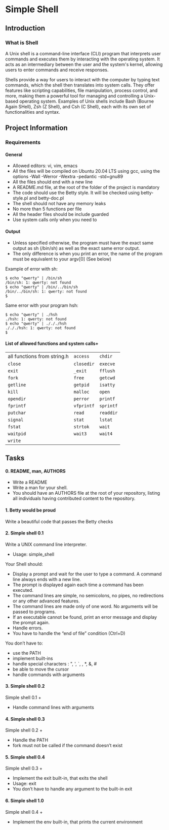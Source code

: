 # Simple Shell

## Introduction

### What is Shell

A Unix shell is a command-line interface (CLI) program that interprets user commands and executes them by interacting with the operating system. It acts as an intermediary between the user and the system's kernel, allowing users to enter commands and receive responses.

Shells provide a way for users to interact with the computer by typing text commands, which the shell then translates into system calls. They offer features like scripting capabilities, file manipulation, process control, and more, making them a powerful tool for managing and controlling a Unix-based operating system. Examples of Unix shells include Bash (Bourne Again SHell), Zsh (Z Shell), and Csh (C Shell), each with its own set of functionalities and syntax.

## Project Information

### Requirements

#### General

- Allowed editors: vi, vim, emacs
- All the files will be compiled on Ubuntu 20.04 LTS using gcc, using the options -Wall -Werror -Wextra -pedantic -std=gnu89
- All the files should end with a new line
- A README.md file, at the root of the folder of the project is mandatory
- The code should use the Betty style. It will be checked using betty-style.pl and betty-doc.pl
- The shell should not have any memory leaks
- No more than 5 functions per file
- All the header files should be include guarded
- Use system calls only when you need to 

#### Output

- Unless specified otherwise, the program must have the exact same output as sh (/bin/sh) as well as the exact same error output.
- The only difference is when you print an error, the name of the program must be equivalent to your argv[0] (See below)

Example of error with sh:
```
$ echo "qwerty" | /bin/sh
/bin/sh: 1: qwerty: not found
$ echo "qwerty" | /bin/../bin/sh
/bin/../bin/sh: 1: qwerty: not found
$
```
Same error with your program hsh:
```
$ echo "qwerty" | ./hsh
./hsh: 1: qwerty: not found
$ echo "qwerty" | ./././hsh
./././hsh: 1: qwerty: not found
$
```
#### List of allowed functions and system calls+
|                       |                     |                      |
| --------------------- | ------------------- | -------------------- |
| all functions from string.h | `access` | `chdir` |
| `close` | `closedir` | `execve` |
| `exit` | `_exit` | `fflush` |
| `fork` | `free` | `getcwd` |
| `getline` | `getpid` | `isatty` |
| `kill` | `malloc` | `open` |
| `opendir` | `perror` | `printf` |
| `fprintf` | `vfprintf` | `sprintf` |
| `putchar` | `read` | `readdir` |
| `signal` | `stat` | `lstat` |
| `fstat` | `strtok` | `wait` |
| `waitpid` | `wait3` | `wait4`|
| `write` |  |  |

## Tasks

#### 0. README, man, AUTHORS

- Write a README
- Write a man for your shell.
- You should have an AUTHORS file at the root of your repository, listing all individuals having contributed content to the repository.

#### 1. Betty would be proud

Write a beautiful code that passes the Betty checks

#### 2. Simple shell 0.1

Write a UNIX command line interpreter.

- Usage: simple_shell
  
Your Shell should:

- Display a prompt and wait for the user to type a command. A command line always ends with a new line.
- The prompt is displayed again each time a command has been executed.
- The command lines are simple, no semicolons, no pipes, no redirections or any other advanced features.
- The command lines are made only of one word. No arguments will be passed to programs.
- If an executable cannot be found, print an error message and display the prompt again.
- Handle errors.
- You have to handle the “end of file” condition (Ctrl+D)
  
You don’t have to:

- use the PATH
- implement built-ins
- handle special characters : ", ', `, \, *, &, #
- be able to move the cursor
- handle commands with arguments

#### 3. Simple shell 0.2

Simple shell 0.1 +

- Handle command lines with arguments

#### 4. Simple shell 0.3

Simple shell 0.2 +

- Handle the PATH
- fork must not be called if the command doesn’t exist

#### 5. Simple shell 0.4

Simple shell 0.3 +

- Implement the exit built-in, that exits the shell
- Usage: exit
- You don’t have to handle any argument to the built-in exit

#### 6. Simple shell 1.0

Simple shell 0.4 +

- Implement the env built-in, that prints the current environment
